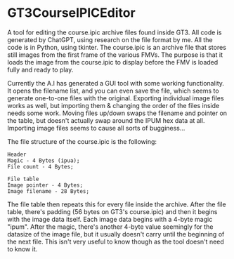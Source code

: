 # GT3CourseIPICEditor
A tool for editing the course.ipic archive files found inside GT3. All code is generated by ChatGPT, using research on the file format by me.
All the code is in Python, using tkinter.
The course.ipic is an archive file that stores still images from the first frame of the various FMVs. The purpose is that it loads the image from the course.ipic to display before the FMV is loaded fully and ready to play.

Currently the A.I has generated a GUI tool with some working functionality. It opens the filename list, and you can even save the file, which seems to generate one-to-one files with the original. Exporting individual image files works as well, but importing them & changing the order of the files inside needs some work.
Moving files up/down swaps the filename and pointer on the table, but doesn't actually swap around the IPUM hex data at all.
Importing image files seems to cause all sorts of bugginess...

The file structure of the course.ipic is the following:
````
Header
Magic - 4 Bytes (ipua);
File count - 4 Bytes;

File table
Image pointer - 4 Bytes;
Image filename - 28 Bytes;
````
The file table then repeats this for every file inside the archive. After the file table, there's padding (56 bytes on GT3's course.ipic) and then it begins with the image data itself. Each image data begins with a 4-byte magic "ipum". After the magic, there's another 4-byte value seemingly for the datasize of the image file, but it usually doesn't carry until the beginning of the next file. This isn't very useful to know though as the tool doesn't need to know it.

